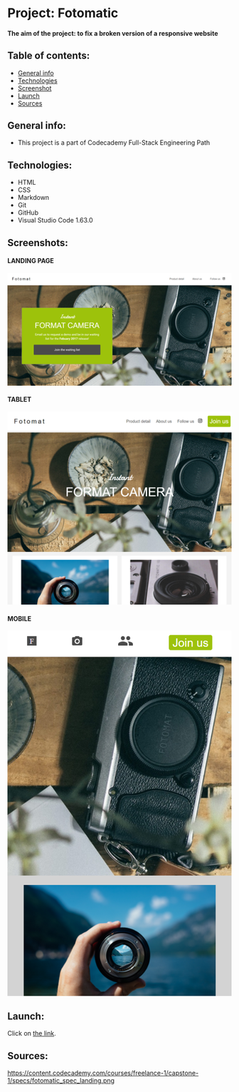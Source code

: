 # Project: Fotomatic
#### The aim of the project: to fix a broken version of a responsive website
## Table of contents:
* [General info](#general-info)
* [Technologies](#technologies)
* [Screenshot](#screenshot)
* [Launch](#launch)
* [Sources](#sources)

## General info:
* This project is a part of Codecademy Full-Stack Engineering Path

## Technologies:
* HTML
* CSS
* Markdown
* Git
* GitHub
* Visual Studio Code 1.63.0

## Screenshots: 

#### LANDING PAGE
![Program Output](./images/fotomat.png "Program output")

#### TABLET
![Program Output](./images/fotomat-tablet.png "Program output")

#### MOBILE
![Program Output](./images/format-mobile.png "Program output")

## Launch:
Click on [the link](https://20dom21.github.io/fotomatic/).

## Sources:
https://content.codecademy.com/courses/freelance-1/capstone-1/specs/fotomatic_spec_landing.png
